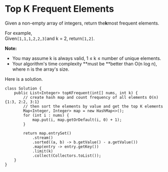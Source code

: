 # Top K Frequent Elements

Given a non-empty array of integers, return the**k**most frequent elements.

For example,  
Given`[1,1,1,2,2,3]`and k = 2, return`[1,2]`.

**Note:**

* You may assume k is always valid, 1 ≤ k ≤ number of unique elements.
* Your algorithm's time complexity **must be **better than O\(n log n\), where n is the array's size.

Here is a solution. 

```
class Solution {
    public List<Integer> topKFrequent(int[] nums, int k) {
        // create hash map and count frequency of all elements O(n) {1:3, 2:2, 3:1}
        // then sort the elements by value and get the top K elements
        Map<Integer, Integer> map = new HashMap<>();
        for (int i : nums) {
            map.put(i, map.getOrDefault(i, 0) + 1);
        }
        
        return map.entrySet()
            .stream()
            .sorted((a, b) -> b.getValue() - a.getValue())
            .map(entry -> entry.getKey())
            .limit(k)
            .collect(Collectors.toList());
    }
}
```



